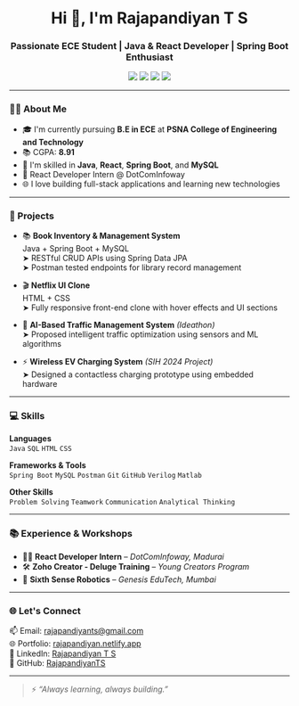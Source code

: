 <h1 align="center">Hi 👋, I'm Rajapandiyan T S</h1>
<h3 align="center">Passionate ECE Student | Java & React Developer | Spring Boot Enthusiast</h3>

<p align="center">
  <a href="mailto:rajapandiyants@gmail.com"><img src="https://img.shields.io/badge/Gmail-D14836?style=for-the-badge&logo=gmail&logoColor=white"></a>
  <a href="https://www.linkedin.com/in/rajapandiyan-t-s-121801267/" target="_blank"><img src="https://img.shields.io/badge/LinkedIn-blue?style=for-the-badge&logo=linkedin&logoColor=white" /></a>
  <a href="https://github.com/RajapandiyanTS" target="_blank"><img src="https://img.shields.io/badge/GitHub-100000?style=for-the-badge&logo=github&logoColor=white" /></a>
  <a href="https://rajapandiyan.netlify.app/" target="_blank"><img src="https://img.shields.io/badge/Portfolio-18A303?style=for-the-badge&logo=google-chrome&logoColor=white" /></a>
</p>

---

### 🧑‍🎓 About Me
- 🎓 I'm currently pursuing **B.E in ECE** at **PSNA College of Engineering and Technology**  
- 📚 CGPA: **8.91**  
- 🌱 I'm skilled in **Java**, **React**, **Spring Boot**, and **MySQL**  
- 💼 React Developer Intern @ DotComInfoway  
- 🌐 I love building full-stack applications and learning new technologies

---

### 🚀 Projects
- 📚 **Book Inventory & Management System**  
  Java + Spring Boot + MySQL  
  ➤ RESTful CRUD APIs using Spring Data JPA  
  ➤ Postman tested endpoints for library record management

- 🎬 **Netflix UI Clone**  
  HTML + CSS  
  ➤ Fully responsive front-end clone with hover effects and UI sections

- 🧠 **AI-Based Traffic Management System** *(Ideathon)*  
  ➤ Proposed intelligent traffic optimization using sensors and ML algorithms

- ⚡ **Wireless EV Charging System** *(SIH 2024 Project)*  
  ➤ Designed a contactless charging prototype using embedded hardware

---

### 💻 Skills

**Languages**  
`Java` `SQL` `HTML` `CSS`

**Frameworks & Tools**  
`Spring Boot` `MySQL` `Postman` `Git` `GitHub` `Verilog` `Matlab`

**Other Skills**  
`Problem Solving` `Teamwork` `Communication` `Analytical Thinking`

---

### 📚 Experience & Workshops

- 👨‍💻 **React Developer Intern** – *DotComInfoway, Madurai*  
- 🛠️ **Zoho Creator - Deluge Training** – *Young Creators Program*  
- 🤖 **Sixth Sense Robotics** – *Genesis EduTech, Mumbai*  

---

### 🌐 Let's Connect

📫 Email: [rajapandiyants@gmail.com](mailto:rajapandiyants@gmail.com)  
🌐 Portfolio: [rajapandiyan.netlify.app](https://rajapandiyan.netlify.app)  
🔗 LinkedIn: [Rajapandiyan T S](https://www.linkedin.com/in/rajapandiyan-t-s-121801267)  
🐙 GitHub: [RajapandiyanTS](https://github.com/RajapandiyanTS)

---

> ⚡ *“Always learning, always building.”*

